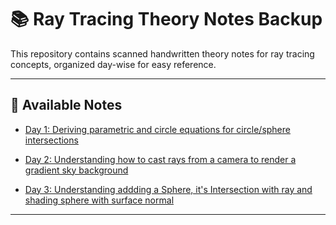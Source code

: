 # 📚 Ray Tracing Theory Notes Backup

This repository contains scanned handwritten theory notes for ray tracing concepts, organized day-wise for easy reference.

---

## 📅 Available Notes

- [Day 1: Deriving parametric and circle equations for circle/sphere intersections](Notes/Day1/)  

- [Day 2: Understanding how to cast rays from a camera to render a gradient sky background](Notes/Day2/)

- [Day 3: Understanding addding a Sphere, it's Intersection with ray and shading sphere with surface normal](Notes/Day3/)

---



